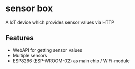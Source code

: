 sensor box
==========================

A IoT device which provides sensor values via HTTP


Features
--------

* WebAPI for getting sensor values
* Multiple sensors
* ESP8266 (ESP-WROOM-02) as main chip / WiFi-module


